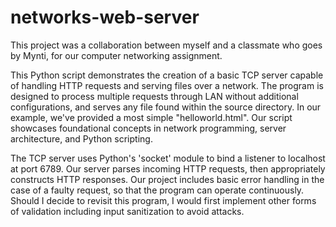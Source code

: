 # networks-web-server
This project was a collaboration between myself and a classmate who goes by Mynti, for our computer networking assignment.

This Python script demonstrates the creation of a basic TCP server capable of handling HTTP requests and serving files over a network.
The program is designed to process multiple requests through LAN without additional configurations, and serves any file found within the source directory.
In our example, we've provided a most simple "helloworld.html".
Our script showcases foundational concepts in network programming, server architecture, and Python scripting.

The TCP server uses Python's 'socket' module to bind a listener to localhost at port 6789.
Our server parses incoming HTTP requests, then appropriately constructs HTTP responses.
Our project includes basic error handling in the case of a faulty request, so that the program can operate continuously.
Should I decide to revisit this program, I would first implement other forms of validation including input sanitization to avoid attacks.
